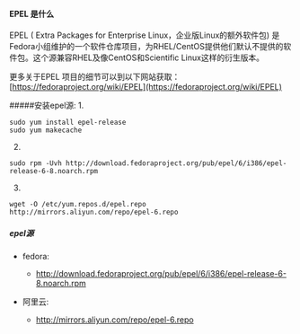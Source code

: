 #### EPEL 是什么

EPEL ( Extra Packages for Enterprise Linux，企业版Linux的额外软件包) 是Fedora小组维护的一个软件仓库项目，为RHEL/CentOS提供他们默认不提供的软件包。这个源兼容RHEL及像CentOS和Scientific Linux这样的衍生版本。

更多关于EPEL 项目的细节可以到以下网站获取：[https://fedoraproject.org/wiki/EPEL](https://fedoraproject.org/wiki/EPEL)

#####安装epel源:
1.
```
sudo yum install epel-release
sudo yum makecache
```

2. 
```
sudo rpm -Uvh http://download.fedoraproject.org/pub/epel/6/i386/epel-release-6-8.noarch.rpm
```

3.
```
wget -O /etc/yum.repos.d/epel.repo http://mirrors.aliyun.com/repo/epel-6.repo
```

##### epel源

* fedora:
    * http://download.fedoraproject.org/pub/epel/6/i386/epel-release-6-8.noarch.rpm

* 阿里云:
    * http://mirrors.aliyun.com/repo/epel-6.repo

